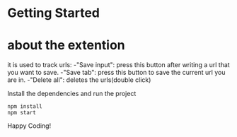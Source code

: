 # Getting Started

# about the extention

it is used to track urls:
-"Save input": press this button after writing a url that you want to save.
-"Save tab": press this button to save the current url you are in.
-"Delete all": deletes the urls(double click)

Install the dependencies and run the project

```
npm install
npm start
```

Happy Coding!
